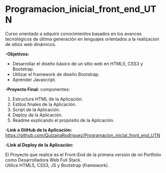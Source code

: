 # Programacion_inicial_front_end_UTN

Curso orientado a adquirir conocimientos basados en los avances tecnológicos de última generación en lenguajes orientados a la realizacion de sitios web dinámicos.

<b>-Objetivos:</b>

<ul><li>Desarrollar el diseño básico de un sitio web en HTML5, CSS3 y Bootstrap.</li>
<li>Utilizar el framework de diseño Bootstrap.</li>
<li>Aprender Javascript.</li></ul>

<b>-Proyecto Final:</b> componentes:

<ol> 
<li>Estructura HTML de la Aplicación.</li>
<li>Estilos finales de la Aplicación.</li>
<li>Script de la Aplicación.</li>
<li>Deploy de la Aplicación.</li>
<li>Readme explicando el propósito de la Aplicación.</li></ol>

<b>-Link a GitHub de la Aplicación:</b>
<br>
https://github.com/QuizairaRodriguez/Programacion_inicial_front_end_UTN

<b>-Link al Deploy de la Aplicación:</b>

El Proyecto que realice es el Front-End de la primera versión de mi Portfolio como Desarrolladora Web Full Stack. 
<br>
Utilice HTML5, CSS3, JS y Bootstrap (framework).
